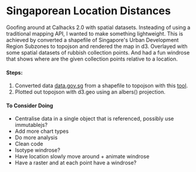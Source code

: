 # Singaporean Location Distances
Goofing around at Calhacks 2.0 with spatial datasets. Insteading of using a traditional mapping API, I wanted to make something lightweight. This is achieved by converted a shapefile of Singapore's Urban Development Region Subzones to topojson and rendered the map in d3. Overlayed with some spatial datasets of rubbish collection points. 
And had a fun windrose that shows where are the given collection points relative to a location.

#### Steps:
1. Converted data [data.gov.sg](http://www.data.gov.sg/Metadata/OneMapMetadata.aspx?id=MP14_SUBZONE_WEB_PL&mid=211915&t=SPATIAL) from a shapefile to topojson with this [tool](https://github.com/mbostock/topojson).
2. Plotted out topojson with d3.geo using an albers() projection.

#### To Consider Doing
 * Centralise data in a single object that is referenced, possibly use immutablejs?
 * Add more chart types
 * Do more analysis
 * Clean code
 * Isotype windrose?
 * Have location slowly move around + animate windrose
 * Have a raster and at each point have a windrose?